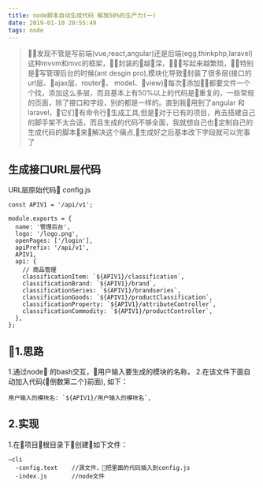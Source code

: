 ```yaml
---
title: node脚本自动生成代码 解放50%的生产力(一)
date: 2019-01-10 20:55:49
tags: node 
---
```

> 发现不管是写前端(vue,react,angular)还是后端(egg,thinkphp,laravel)这种mvvm和mvc的框架，封装的越深，写起来越繁琐，特别是写管理后台的时候(ant desgin pro),模块化导致封装了很多层(接口的url层、ajax层、router、 model、view)每次添加都要文件一个个找，添加这么多层，而且基本上有50%以上的代码是重复的，一些常规的页面，除了接口和字段，别的都是一样的。直到我用到了angular 和 laravel，它们有命令行生成工具,但是对于已有的项目，再去搭建自己的脚手架不太合适，而且生成的代码不够全面，我就想自己也定制自己的生成代码的脚本来解决这个痛点,生成好之后基本改下字段就可以完事了

<!-- more -->

## 生成接口URL层代码 
URL层原始代码 config.js

```
const APIV1 = '/api/v1';

module.exports = {
  name: '管理后台',
  logo: '/logo.png',
  openPages: ['/login'],
  apiPrefix: '/api/v1',
  APIV1,
  api: {
    // 商品管理
    classificationItem: `${APIV1}/classification`,
    classificationBrand: `${APIV1}/brand`,
    classificationSeries: `${APIV1}/brandseries`,
    classificationGoods: `${APIV1}/productClassification`,
    classificationProperty: `${APIV1}/attributeController`,
    classificationCommodity: `${APIV1}/productController`,
  },
};
```
## 1.思路
  1.通过node 的bash交互，用户输入要生成的模块的名称，
  2.在该文件下面自动加入代码(倒数第二个}前面),
  如下：
  ```
  用户输入的模块名: `${APIV1}/用户输入的模块名`,
  ```
## 2.实现
  1.在项目根目录下创建如下文件：

    —cli
      -config.text    //源文件，把里面的代码插入到config.js
      -index.js       //node文件
